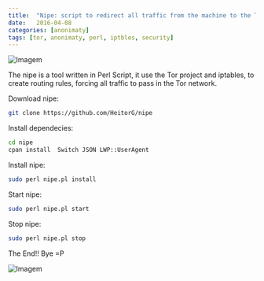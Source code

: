 ```yaml
---
title:  "Nipe: script to redirect all traffic from the machine to the Tor network!"
date:   2016-04-08
categories: [anonimaty]
tags: [tor, anonimaty, perl, iptbles, security]
---
```


![Imagem](https://cdn-images-1.medium.com/max/600/1*S9xp2RtovtrimwSc-LBatA.png)

The nipe is a tool written in Perl Script, it use the Tor project and iptables, to create routing rules, forcing all traffic to pass in the Tor network.

Download nipe:

``` bash
git clone https://github.com/HeitorG/nipe
```

Install dependecies:

``` bash
cd nipe
cpan install  Switch JSON LWP::UserAgent
```

Install nipe:

``` bash
sudo perl nipe.pl install
```

Start nipe:

``` bash
sudo perl nipe.pl start
```

Stop nipe:

``` bash
sudo perl nipe.pl stop
```

The End!! Bye =P

![Imagem](https://cdn-images-1.medium.com/max/800/1*prMxBsonY40OqtfFgqUwJQ.jpeg)
